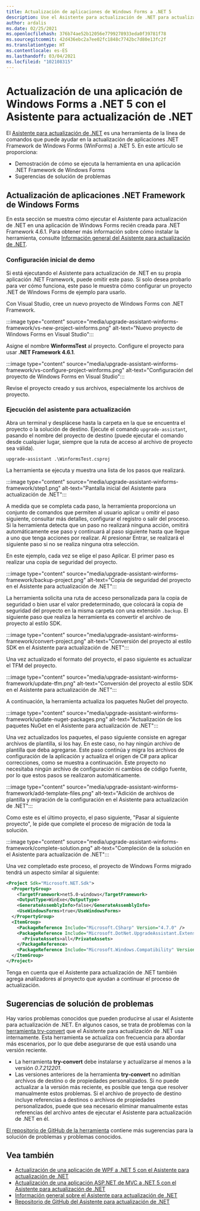 ```yaml
---
title: Actualización de aplicaciones de Windows Forms a .NET 5
description: Use el Asistente para actualización de .NET para actualizar una aplicación .NET Framework de Windows Forms existente a .NET 5. El Asistente para actualización de .NET es una herramienta de la CLI que ayuda a migrar una aplicación .NET Framework a .NET 5.
author: ardalis
ms.date: 02/25/2021
ms.openlocfilehash: 376b74ae52b12056e7799278933eda0f39781f78
ms.sourcegitcommit: 42d436ebc2a7ee02fc1848c7742bc7d80e13fc2f
ms.translationtype: HT
ms.contentlocale: es-ES
ms.lasthandoff: 03/04/2021
ms.locfileid: "102108315"
---
```

# <a name="upgrade-a-windows-forms-app-to-net-5-with-the-net-upgrade-assistant"></a>Actualización de una aplicación de Windows Forms a .NET 5 con el Asistente para actualización de .NET

El [Asistente para actualización de .NET](upgrade-assistant-overview.md) es una herramienta de la línea de comandos que puede ayudar en la actualización de aplicaciones .NET Framework de Windows Forms (WinForms) a .NET 5. En este artículo se proporciona:

* Demostración de cómo se ejecuta la herramienta en una aplicación .NET Framework de Windows Forms
* Sugerencias de solución de problemas

## <a name="upgrade-net-framework-windows-forms-apps"></a>Actualización de aplicaciones .NET Framework de Windows Forms

En esta sección se muestra cómo ejecutar el Asistente para actualización de .NET en una aplicación de Windows Forms recién creada para .NET Framework 4.6.1. Para obtener más información sobre cómo instalar la herramienta, consulte [Información general del Asistente para actualización de .NET](upgrade-assistant-overview.md).

### <a name="initial-demo-setup"></a>Configuración inicial de demo

Si está ejecutando el Asistente para actualización de .NET en su propia aplicación .NET Framework, puede omitir este paso. Si solo desea probarlo para ver cómo funciona, este paso le muestra cómo configurar un proyecto .NET de Windows Forms de ejemplo para usarlo.

Con Visual Studio, cree un nuevo proyecto de Windows Forms con .NET Framework.

:::image type="content" source="media/upgrade-assistant-winforms-framework/vs-new-project-winforms.png" alt-text="Nuevo proyecto de Windows Forms en Visual Studio":::

Asigne el nombre **WinformsTest** al proyecto. Configure el proyecto para usar **.NET Framework 4.6.1**.

:::image type="content" source="media/upgrade-assistant-winforms-framework/vs-configure-project-winforms.png" alt-text="Configuración del proyecto de Windows Forms en Visual Studio":::

Revise el proyecto creado y sus archivos, especialmente los archivos de proyecto.

### <a name="run-upgrade-assistant"></a>Ejecución del asistente para actualización

Abra un terminal y desplácese hasta la carpeta en la que se encuentra el proyecto o la solución de destino. Ejecute el comando `upgrade-assistant`, pasando el nombre del proyecto de destino (puede ejecutar el comando desde cualquier lugar, siempre que la ruta de acceso al archivo de proyecto sea válida).

```console
upgrade-assistant .\WinformsTest.csproj
```

La herramienta se ejecuta y muestra una lista de los pasos que realizará.

:::image type="content" source="media/upgrade-assistant-winforms-framework/step1.png" alt-text="Pantalla inicial del Asistente para actualización de .NET":::

A medida que se completa cada paso, la herramienta proporciona un conjunto de comandos que permiten al usuario aplicar u omitir el paso siguiente, consultar más detalles, configurar el registro o salir del proceso. Si la herramienta detecta que un paso no realizará ninguna acción, omitirá automáticamente ese paso y continuará al paso siguiente hasta que llegue a uno que tenga acciones por realizar. Al presionar Entrar, se realizará el siguiente paso si no se realiza ninguna otra selección.

En este ejemplo, cada vez se elige el paso Aplicar. El primer paso es realizar una copia de seguridad del proyecto.

:::image type="content" source="media/upgrade-assistant-winforms-framework/backup-project.png" alt-text="Copia de seguridad del proyecto en el Asistente para actualización de .NET":::

La herramienta solicita una ruta de acceso personalizada para la copia de seguridad o bien usar el valor predeterminado, que colocará la copia de seguridad del proyecto en la misma carpeta con una extensión `.backup`. El siguiente paso que realiza la herramienta es convertir el archivo de proyecto al estilo SDK.

:::image type="content" source="media/upgrade-assistant-winforms-framework/convert-project.png" alt-text="Conversión del proyecto al estilo SDK en el Asistente para actualización de .NET":::

Una vez actualizado el formato del proyecto, el paso siguiente es actualizar el TFM del proyecto.

:::image type="content" source="media/upgrade-assistant-winforms-framework/update-tfm.png" alt-text="Conversión del proyecto al estilo SDK en el Asistente para actualización de .NET":::

A continuación, la herramienta actualiza los paquetes NuGet del proyecto.

:::image type="content" source="media/upgrade-assistant-winforms-framework/update-nuget-packages.png" alt-text="Actualización de los paquetes NuGet en el Asistente para actualización de .NET":::

Una vez actualizados los paquetes, el paso siguiente consiste en agregar archivos de plantilla, si los hay. En este caso, no hay ningún archivo de plantilla que deba agregarse. Este paso continúa y migra los archivos de configuración de la aplicación y actualiza el origen de C# para aplicar correcciones, como se muestra a continuación. Este proyecto no necesitaba ningún archivo de configuración ni cambios de código fuente, por lo que estos pasos se realizaron automáticamente.

:::image type="content" source="media/upgrade-assistant-winforms-framework/add-template-files.png" alt-text="Adición de archivos de plantilla y migración de la configuración en el Asistente para actualización de .NET":::

Como este es el último proyecto, el paso siguiente, "Pasar al siguiente proyecto", le pide que complete el proceso de migración de toda la solución.

:::image type="content" source="media/upgrade-assistant-winforms-framework/complete-solution.png" alt-text="Compleción de la solución en el Asistente para actualización de .NET":::

Una vez completado este proceso, el proyecto de Windows Forms migrado tendrá un aspecto similar al siguiente:

```xml
<Project Sdk="Microsoft.NET.Sdk">
  <PropertyGroup>
    <TargetFramework>net5.0-windows</TargetFramework>
    <OutputType>WinExe</OutputType>
    <GenerateAssemblyInfo>false</GenerateAssemblyInfo>
    <UseWindowsForms>true</UseWindowsForms>
  </PropertyGroup>
  <ItemGroup>
    <PackageReference Include="Microsoft.CSharp" Version="4.7.0" />
    <PackageReference Include="Microsoft.DotNet.UpgradeAssistant.Extensions.Default.Analyzers" Version="0.2.211730">
      <PrivateAssets>all</PrivateAssets>
    </PackageReference>
    <PackageReference Include="Microsoft.Windows.Compatibility" Version="5.0.2" />
  </ItemGroup>
</Project>
```

Tenga en cuenta que el Asistente para actualización de .NET también agrega analizadores al proyecto que ayudan a continuar el proceso de actualización.

## <a name="troubleshooting-tips"></a>Sugerencias de solución de problemas

Hay varios problemas conocidos que pueden producirse al usar el Asistente para actualización de .NET. En algunos casos, se trata de problemas con la [herramienta try-convert](https://github.com/dotnet/try-convert) que el Asistente para actualización de .NET usa internamente. Esta herramienta se actualiza con frecuencia para abordar más escenarios, por lo que debe asegurarse de que está usando una versión reciente.

- La herramienta **try-convert** debe instalarse y actualizarse al menos a la versión _0.7.212201_.
- Las versiones anteriores de la herramienta **try-convert** no admitían archivos de destino o de propiedades personalizados. Si no puede actualizar a la versión más reciente, es posible que tenga que resolver manualmente estos problemas. Si el archivo de proyecto de destino incluye referencias a destinos o archivos de propiedades personalizados, puede que sea necesario eliminar manualmente estas referencias del archivo antes de ejecutar el Asistente para actualización de .NET en él.

[El repositorio de GitHub de la herramienta](https://github.com/dotnet/upgrade-assistant#troubleshooting-common-issues) contiene más sugerencias para la solución de problemas y problemas conocidos.

## <a name="see-also"></a>Vea también

- [Actualización de una aplicación de WPF a .NET 5 con el Asistente para actualización de .NET](upgrade-assistant-wpf-framework.md)
- [Actualización de una aplicación ASP.NET de MVC a .NET 5 con el Asistente para actualización de .NET](upgrade-assistant-aspnetmvc.md)
- [Información general sobre el Asistente para actualización de .NET](upgrade-assistant-overview.md)
- [Repositorio de GitHub del Asistente para actualización de .NET](https://github.com/dotnet/upgrade-assistant)
